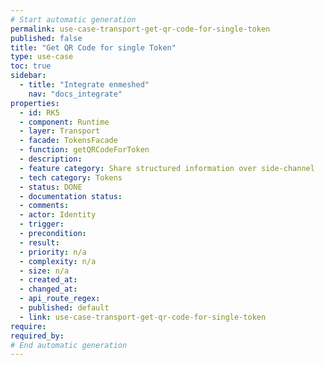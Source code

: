 ```yaml
---
# Start automatic generation
permalink: use-case-transport-get-qr-code-for-single-token
published: false
title: "Get QR Code for single Token"
type: use-case
toc: true
sidebar:
  - title: "Integrate enmeshed"
    nav: "docs_integrate"
properties:
  - id: RK5
  - component: Runtime
  - layer: Transport
  - facade: TokensFacade
  - function: getQRCodeForToken
  - description:
  - feature category: Share structured information over side-channel
  - tech category: Tokens
  - status: DONE
  - documentation status:
  - comments:
  - actor: Identity
  - trigger:
  - precondition:
  - result:
  - priority: n/a
  - complexity: n/a
  - size: n/a
  - created_at:
  - changed_at:
  - api_route_regex:
  - published: default
  - link: use-case-transport-get-qr-code-for-single-token
require:
required_by:
# End automatic generation
---
```

